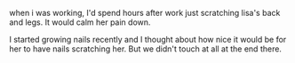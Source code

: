 when i was working, I'd spend hours after work just scratching lisa's back and legs. It would calm her pain down. 

I started growing nails recently and I thought about how nice it would be for her to have nails scratching her. But we didn't touch at all at the end there.
